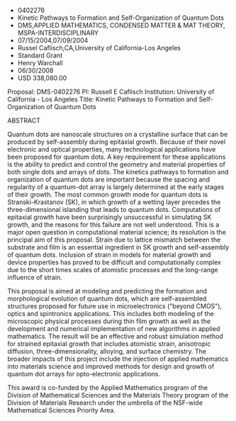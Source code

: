 
* 0402276
* Kinetic Pathways to Formation and Self-Organization of Quantum Dots
* DMS,APPLIED MATHEMATICS, CONDENSED MATTER & MAT THEORY, MSPA-INTERDISCIPLINARY
* 07/15/2004,07/09/2004
* Russel Caflisch,CA,University of California-Los Angeles
* Standard Grant
* Henry Warchall
* 06/30/2008
* USD 338,080.00

Proposal: DMS-0402276 PI: Russell E Caflisch Institution: University of
California - Los Angeles Title: Kinetic Pathways to Formation and Self-
Organization of Quantum Dots

ABSTRACT

Quantum dots are nanoscale structures on a crystalline surface that can be
produced by self-assembly during epitaxial growth. Because of their novel
electronic and optical properties, many technological applications have been
proposed for quantum dots. A key requirement for these applications is the
ability to predict and control the geometry and material properties of both
single dots and arrays of dots. The kinetics pathways to formation and
organization of quantum dots are important because the spacing and regularity of
a quantum-dot array is largely determined at the early stages of their growth.
The most common growth mode for quantum dots is Stranski-Krastanov (SK), in
which growth of a wetting layer precedes the three-dimensional islanding that
leads to quantum dots. Computations of epitaxial growth have been surprisingly
unsuccessful in simulating SK growth, and the reasons for this failure are not
well understood. This is a major open question in computational material
science; its resolution is the principal aim of this proposal. Strain due to
lattice mismatch between the substrate and film is an essential ingredient in SK
growth and self-assembly of quantum dots. Inclusion of strain in models for
material growth and device properties has proved to be difficult and
computationally complex due to the short times scales of atomistic processes and
the long-range influence of strain.

This proposal is aimed at modeling and predicting the formation and
morphological evolution of quantum dots, which are self-assembled structures
proposed for future use in microelectronics ("beyond CMOS"), optics and
spintronics applications. This includes both modeling of the microscopic
physical processes during thin film growth as well as the development and
numerical implementation of new algorithms in applied mathematics. The result
will be an effective and robust simulation method for strained epitaxial growth
that includes atomistic strain, anisotropic diffusion, three-dimensionality,
alloying, and surface chemistry. The broader impacts of this project include the
injection of applied mathematics into materials science and improved methods for
design and growth of quantum dot arrays for opto-electronic applications.

This award is co-funded by the Applied Mathematics program of the Division of
Mathematical Sciences and the Materials Theory program of the Division of
Materials Research under the umbrella of the NSF-wide Mathematical Sciences
Priority Area.

